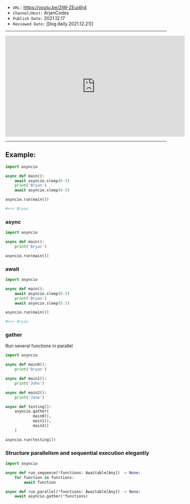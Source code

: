 

- `URL:` <https://youtu.be/2IW-ZEui4h4>
- `Channel/Host:` ArjanCodes
- `Publish Date:` 2021.12.17
- `Reviewed Date:` [[log.daily.2021.12.21]]

---

<center><iframe width="560" height="315" src="https://www.youtube.com/embed/2IW-ZEui4h4" frameborder="0" allow="accelerometer; autoplay; encrypted-media; gyroscope; picture-in-picture" allowfullscreen></iframe></center>

---

## Example:

```python
import asyncio

async def main():
	await asyncio.sleep(0.5)
	print('Bryan')
	await asyncio.sleep(0.5)

asyncio.run(main())

#>>> Bryan
```

### async

```python
import asyncio

async def main():
	print('Bryan')

asyncio.run(main())
```

### await

```python
import asyncio

async def main():
	await asyncio.sleep(0.5)
	print('Bryan')
	await asyncio.sleep(0.5)

asyncio.run(main())

#>>> Bryan
```

### gather

Run several functions in parallel

```python
import asyncio

async def main0():
	print('Bryan')

async def main1():
	print('John')

async def main2():
	print('Jane')

async def testing():
    asyncio.gather(
            main0(),
            main1(),
            main2()
    )

asyncio.run(testing())

```

### Structure parallelism and sequential execution elegantly

```python
import asyncio

async def run_sequence(*functions: Awaitable[Any]) -> None:
	for function in functions:
		await function

async def run_parallel(*functions: Awaitable[Any]) -> None:
	await asyncio.gather(*functions)

```

